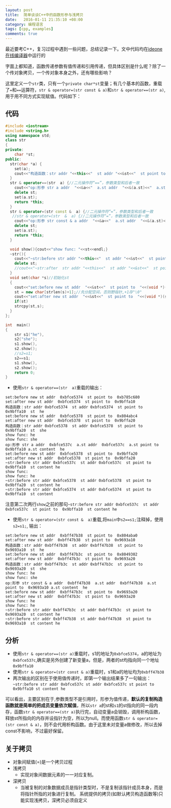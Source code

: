 ```yaml
---
layout: post
title:  简单谈谈C++中的函数形参与浅拷贝
date:   2016-01-11 21:35:10 +08:00
category: 编程语言
tags: [cpp, examples]
comments: true
---
```


最近要考C++，复习过程中遇到一些问题，总结记录一下。文中代码均在[ideone在线编译器](http://ideone.com)中运行的

字面上都知道，函数传递参数有值传递和引用传递，但具体区别是什么呢？除了一个传对象拷贝，一个传对象本身之外，还有哪些影响？

<!-- more -->

这里定义一个`str`类，只有一个`private char*st`变量；有几个基本的函数，重载了`=`和`==`运算符，`str & operator=(str const & a)`和`str & operator==(str a)`,用于用不同方式实现赋值。代码如下：

## 代码

```cpp
#include <iostream> 
#include <string.h> 
using namespace std; 
class str 
{
private: 
	char *st; 
public:  
  str(char *a) {
	set(a);
	cout<<"构造函数：str addr "<<this<<"  st addr "<<&st<<"  st point to  "<<(void *)st<<"  st  "<<st<<endl; 
  }  
  str & operator==(str  a) {//二元操作符“==”，参数类型和后者一致
	cout<<"op:形参 str a addr  "<<&a<<"  a.st addr  "<<&(a.st)<<"  a.st point to  "<<(void *)(a.st)<<" a.st content  "<<(a.st)<<endl;
	delete st; 
	set(a.st);
	return *this;
  }  
  str & operator=(str const &  a) {//二元操作符“=”，参数类型和后者一致
   //str & operator=(str  &  a) {//二元操作符“=”，参数类型和后者一致
	cout<<"op:形参 str const & a addr  "<<&a<<"  a.st addr  "<<&(a.st)<<"  a.st point to  "<<(void *)(a.st)<<" a.st content  "<<(a.st)<<endl;
	delete st; 
	set(a.st);
	return *this;
  }  

  void show(){cout<<"show func: "<<st<<endl;} 
  ~str(){
	cout<<"~str:before str addr "<<this<<"  st addr "<<&st<<"  st point to  "<<(void *)(st)<<"  st content "<<st<<endl; 
	delete st;
	//cout<<"~str:after  str addr "<<this<<"  st addr "<<&st<<"  st point to  "<<(void *)(st)<<"  st content "<<st<<endl; 
  }  
  void set(char *s)//初始化st 
  {   
	cout<<"set:before new st addr  "<<&st<<"  st point to  "<<(void *)(st)<<endl;
	st = new char[strlen(s)+1];//先分配空间，否则野指针,+1存"\0"
	cout<<"set:after new st addr  "<<&st<<"  st point to  "<<(void *)(st)<<endl;
	if(st)
	strcpy(st,s); 
  } 
};  

int  main()  
{
	str s1("he"),
	s2("she"); 
	s1.show(),
	s2.show(); 
	//s2=s1;  
	s2==s1;
	s1.show(),
	s2.show();
	return 0;
} 
```

-  使用`str & operator==(str  a)`重载的输出：

```
set:before new st addr  0xbfce5374  st point to  0xb785c680
set:after new st addr  0xbfce5374  st point to  0x9bffa10
构造函数：str addr 0xbfce5374  st addr 0xbfce5374  st point to  0x9bffa10  st  he
set:before new st addr  0xbfce5378  st point to  0x804abc4
set:after new st addr  0xbfce5378  st point to  0x9bffa20
构造函数：str addr 0xbfce5378  st addr 0xbfce5378  st point to  0x9bffa20  st  she
show func: he
show func: she
op:形参 str a addr  0xbfce537c  a.st addr  0xbfce537c  a.st point to  0x9bffa10 a.st content  he
set:before new st addr  0xbfce5378  st point to  0x9bffa20
set:after new st addr  0xbfce5378  st point to  0x9bffa20
~str:before str addr 0xbfce537c  st addr 0xbfce537c  st point to  0x9bffa10  st content he
show func: 
show func: he
~str:before str addr 0xbfce5378  st addr 0xbfce5378  st point to  0x9bffa20  st content he
~str:before str addr 0xbfce5374  st addr 0xbfce5374  st point to  0x9bffa10  st content 
```

注意第二次两行`show`之前的那句`~str:before str addr 0xbfce537c  st addr 0xbfce537c  st point to  0x9bffa10  st content he`

- 使用`str & operator=(str const &  a)`重载,将`main`中`s2==s1;`注释掉，使用`s2=s1;`, 输出：

```
set:before new st addr  0xbff47b38  st point to  0x804aba0
set:after new st addr  0xbff47b38  st point to  0x9693a10
构造函数：str addr 0xbff47b38  st addr 0xbff47b38  st point to  0x9693a10  st  he
set:before new st addr  0xbff47b3c  st point to  0x8049302
set:after new st addr  0xbff47b3c  st point to  0x9693a20
构造函数：str addr 0xbff47b3c  st addr 0xbff47b3c  st point to  0x9693a20  st  she
show func: he
show func: she
op:形参 str const & a addr  0xbff47b38  a.st addr  0xbff47b38  a.st point to  0x9693a10 a.st content  he
set:before new st addr  0xbff47b3c  st point to  0x9693a20
set:after new st addr  0xbff47b3c  st point to  0x9693a20
show func: he
show func: he
~str:before str addr 0xbff47b3c  st addr 0xbff47b3c  st point to  0x9693a20  st content he
~str:before str addr 0xbff47b38  st addr 0xbff47b38  st point to  0x9693a10  st content he
```

## 分析

- 使用`str & operator==(str a)`重载时，s1的地址为`0xbfce5374`，a的地址为`0xbfce537c`,确实是另外创建了新变量a，但是，两者的st均指向同一个地址`0x9bffa10`
- 使用`str & operator=(str const & a)`重载时，s1和a的地址均为`0xbff47b38`
- 两次输出的区别在于使用值传递时，即第一个输出结果多了一句输出：`~str:before str addr 0xbfce537c st addr 0xbfce537c st point to 0x9bffa10 st content he`


可以看出，主要区别在于,参数类型不是引用时，形参为值传递，**默认的复制构造函数就是简单的把成员变量依次赋值**，所以`str a`的st和`s1`的st指向的同一段内存，函数`str & operator==(str a)`执行完，自动变量a会销毁，调用析构函数，释放st所指向的内存并设指针为空，所以为null。而使用函数`str & operator=(str const & a)`，则不会代用析构函数。由于这里未对变量a做修改，所以去掉const不影响，不过最好保留。

## 关于拷贝

- 对象间赋值(=)是一个拷贝过程
- 浅拷贝
  - 实现对象间数据元素的一一对应复制。
- 深拷贝
  - 当被复制的对象数据成员是指针类型时，不是复制该指针成员本身，而是将指针所指的对象进行复制。
系统提供的拷贝(如默认拷贝构造函数等)只能实现浅拷贝，深拷贝必须自定义
